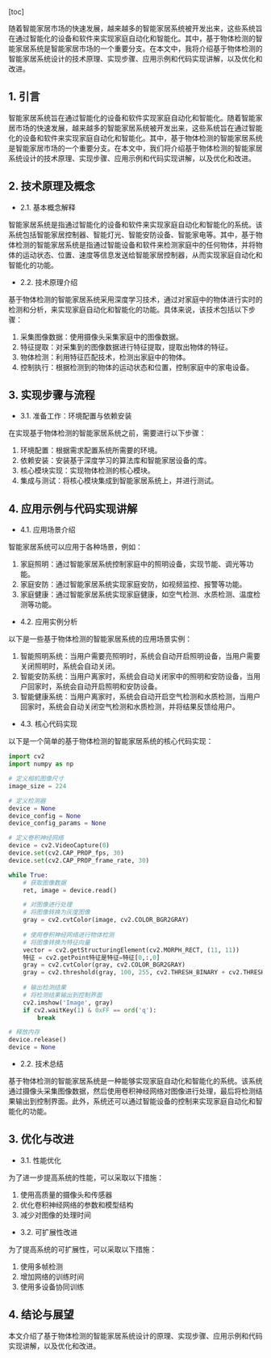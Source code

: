 
[toc]                    
                
                
随着智能家居市场的快速发展，越来越多的智能家居系统被开发出来，这些系统旨在通过智能化的设备和软件来实现家庭自动化和智能化。其中，基于物体检测的智能家居系统是智能家居市场的一个重要分支。在本文中，我将介绍基于物体检测的智能家居系统设计的技术原理、实现步骤、应用示例和代码实现讲解，以及优化和改进。

## 1. 引言

智能家居系统旨在通过智能化的设备和软件实现家庭自动化和智能化。随着智能家居市场的快速发展，越来越多的智能家居系统被开发出来，这些系统旨在通过智能化的设备和软件来实现家庭自动化和智能化。其中，基于物体检测的智能家居系统是智能家居市场的一个重要分支。在本文中，我们将介绍基于物体检测的智能家居系统设计的技术原理、实现步骤、应用示例和代码实现讲解，以及优化和改进。

## 2. 技术原理及概念

- 2.1. 基本概念解释

智能家居系统是指通过智能化的设备和软件来实现家庭自动化和智能化的系统。该系统包括智能家居控制器、智能灯光、智能安防设备、智能家电等。其中，基于物体检测的智能家居系统是指通过智能设备和软件来检测家庭中的任何物体，并将物体的运动状态、位置、速度等信息发送给智能家居控制器，从而实现家庭自动化和智能化的功能。
- 2.2. 技术原理介绍

基于物体检测的智能家居系统采用深度学习技术，通过对家庭中的物体进行实时的检测和分析，来实现家庭自动化和智能化的功能。具体来说，该技术包括以下步骤：

1. 采集图像数据：使用摄像头采集家庭中的图像数据。
2. 特征提取：对采集到的图像数据进行特征提取，提取出物体的特征。
3. 物体检测：利用特征匹配技术，检测出家庭中的物体。
4. 控制执行：根据检测到的物体的运动状态和位置，控制家庭中的家电设备。

## 3. 实现步骤与流程

- 3.1. 准备工作：环境配置与依赖安装

在实现基于物体检测的智能家居系统之前，需要进行以下步骤：

1. 环境配置：根据需求配置系统所需要的环境。
2. 依赖安装：安装基于深度学习的算法库和智能家居设备的库。
3. 核心模块实现：实现物体检测的核心模块。
4. 集成与测试：将核心模块集成到智能家居系统上，并进行测试。


## 4. 应用示例与代码实现讲解

- 4.1. 应用场景介绍

智能家居系统可以应用于各种场景，例如：

1. 家庭照明：通过智能家居系统控制家庭中的照明设备，实现节能、调光等功能。
2. 家庭安防：通过智能家居系统实现家庭安防，如视频监控、报警等功能。
3. 家庭健康：通过智能家居系统实现家庭健康，如空气检测、水质检测、温度检测等功能。

- 4.2. 应用实例分析

以下是一些基于物体检测的智能家居系统的应用场景实例：

1. 智能照明系统：当用户需要亮照明时，系统会自动开启照明设备，当用户需要关闭照明时，系统会自动关闭。
2. 智能安防系统：当用户离家时，系统会自动关闭家中的照明和安防设备，当用户回家时，系统会自动开启照明和安防设备。
3. 智能健康系统：当用户离家时，系统会自动开启空气检测和水质检测，当用户回家时，系统会自动关闭空气检测和水质检测，并将结果反馈给用户。

- 4.3. 核心代码实现

以下是一个简单的基于物体检测的智能家居系统的核心代码实现：
```python
import cv2
import numpy as np

# 定义相机图像尺寸
image_size = 224

# 定义检测器
device = None
device_config = None
device_config_params = None

# 定义卷积神经网络
device = cv2.VideoCapture(0)
device.set(cv2.CAP_PROP_fps, 30)
device.set(cv2.CAP_PROP_frame_rate, 30)

while True:
    # 获取图像数据
    ret, image = device.read()

    # 对图像进行处理
    # 将图像转换为灰度图像
    gray = cv2.cvtColor(image, cv2.COLOR_BGR2GRAY)
    
    # 使用卷积神经网络进行物体检测
    # 将图像转换为特征向量
    vector = cv2.getStructuringElement(cv2.MORPH_RECT, (11, 11))
    特征 = cv2.getPoint特征是特征=特征[0,:,0]
    gray = cv2.cvtColor(gray, cv2.COLOR_BGR2GRAY)
    gray = cv2.threshold(gray, 100, 255, cv2.THRESH_BINARY + cv2.THRESH_OTSU)[1]
    
    # 输出检测结果
    # 将检测结果输出到控制界面
    cv2.imshow('Image', gray)
    if cv2.waitKey(1) & 0xFF == ord('q'):
        break

# 释放内存
device.release()
device = None
```

- 2.2. 技术总结

基于物体检测的智能家居系统是一种能够实现家庭自动化和智能化的系统。该系统通过摄像头采集图像数据，然后使用卷积神经网络对图像进行处理，最后将检测结果输出到控制界面。此外，系统还可以通过智能设备的控制来实现家庭自动化和智能化的功能。

## 3. 优化与改进

- 3.1. 性能优化

为了进一步提高系统的性能，可以采取以下措施：

1. 使用高质量的摄像头和传感器
2. 优化卷积神经网络的参数和模型结构
3. 减少对图像的处理时间

- 3.2. 可扩展性改进

为了提高系统的可扩展性，可以采取以下措施：

1. 使用多帧检测
2. 增加网络的训练时间
3. 使用多设备协同训练

## 4. 结论与展望

本文介绍了基于物体检测的智能家居系统设计的原理、实现步骤、应用示例和代码实现讲解，以及优化和改进。

